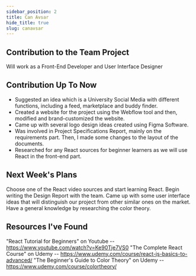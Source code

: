 ```yaml
---
sidebar_position: 2
title: Can Avsar
hide_title: true
slug: canavsar
---
```


## Contribution to the Team Project
Will work as a Front-End Developer and User Interface Designer

## Contribution Up To Now
- Suggested an idea which is a University Social Media with different functions, including a feed, marketplace and buddy finder.
- Created a website for the project using the Webflow tool and then, modified and brand-customized the website.
- Came up with several logo design ideas created using Figma Software.
- Was involved in Project Specifications Report, mainly on the requirements part. Then, I made some changes to the layout of the documents.
- Researched for any React sources for beginner learners as we will use React in the front-end part.

## Next Week's Plans
Choose one of the React video sources and start learning React.
Begin writing the Design Report with the team.
Came up with some user interface ideas that will distinguish our project from other similar ones on the market.
Have a general knowledge by researching the color theory.

## Resources I've Found
"React Tutorial for Beginners" on Youtube -- https://www.youtube.com/watch?v=Ke90Tje7VS0
"The Complete React Course" on Udemy -- https://www.udemy.com/course/react-js-basics-to-advanced/
"The Beginner's Guide to Color Theory" on Udemy -- https://www.udemy.com/course/colortheory/
